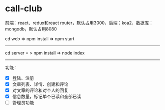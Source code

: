 # call-club
前端：react、redux和react router，默认占用3000，后端：koa2，数据库：mongodb，默认占用8080

cd web => npm install => npm start
****
cd server = > npm install => node index
****
功能：
- [x] 登陆、注册
- [x] 文章列表、详情、创建和评论
- [x] 对文章的评论和对个人的回复
- [x] 信息数量，标记单个已读和全部已读
- [ ] 管理员功能
